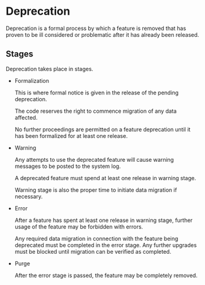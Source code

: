 # Deprecation

Deprecation is a formal process by which a feature is removed that has
proven to be ill considered or problematic after it has already been released.

## Stages

Deprecation takes place in stages.

* Formalization

  This is where formal notice is given in the release of the pending deprecation.

  The code reserves the right to commence migration of any data affected.

  No further proceedings are permitted on a feature deprecation until it
  has been formalized for at least one release.

* Warning

  Any attempts to use the deprecated feature will cause warning messages
  to be posted to the system log.

  A deprecated feature must spend at least one release in warning stage.

  Warning stage is also the proper time to initiate data migration if
  necessary.

* Error

  After a feature has spent at least one release in warning stage,
  further usage of the feature may be forbidden with errors.

  Any required data migration in connection with the feature being
  deprecated must be completed in the error stage.  Any further upgrades
  must be blocked until migration can be verified as completed.

* Purge

  After the error stage is passed, the feature may be completely removed.
